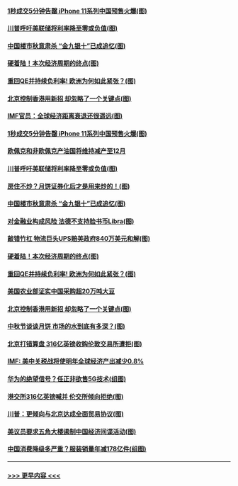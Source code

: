 #### [1秒成交5分钟告罄 iPhone 11系列中国预售火爆(图)](../pages/p5/907373.md?t=09142222) 
#### [川普呼吁美联储将利率降至零或负值(图)](../pages/p5/907303.md?t=09142222) 
#### [中国楼市秋意肃杀 “金九银十”已成追忆(图)](../pages/p5/907275.md?t=09142222) 
#### [硬着陆！本次经济周期的终点(图)](../pages/p5/907268.md?t=09142222) 
#### [重回QE并持续负利率! 欧洲为何如此紧张？(图)](../pages/p5/907269.md?t=09142222) 
#### [北京控制香港用新招 却忽略了一个关键点(图)](../pages/p5/907256.md?t=09142222) 
#### [IMF官员：全球经济距离衰退还很遥远(图)](../pages/p5/907377.md?t=09142222) 
#### [1秒成交5分钟告罄 iPhone 11系列中国预售火爆(图)](../pages/p5/907373.md?t=09142222) 
#### [欧佩克和非欧佩克产油国将维持减产至12月](../pages/p5/907339.md?t=09142222) 
#### [川普呼吁美联储将利率降至零或负值(图)](../pages/p5/907303.md?t=09142222) 
#### [房住不炒？月饼证券化后才是用来炒的！(图)](../pages/p5/907337.md?t=09142222) 
#### [中国楼市秋意肃杀 “金九银十”已成追忆(图)](../pages/p5/907275.md?t=09142222) 
#### [对金融业构成风险 法德不支持脸书币Libra(图)](../pages/p5/907312.md?t=09142222) 
#### [敲错竹杠 物流巨头UPS赔美政府840万美元和解(图)](../pages/p5/907308.md?t=09142222) 
#### [硬着陆！本次经济周期的终点(图)](../pages/p5/907268.md?t=09142222) 
#### [重回QE并持续负利率! 欧洲为何如此紧张？(图)](../pages/p5/907269.md?t=09142222) 
#### [美国农业部证实中国采购超20万吨大豆](../pages/p5/907287.md?t=09142222) 
#### [北京控制香港用新招 却忽略了一个关键点(图)](../pages/p5/907256.md?t=09142222) 
#### [中秋节谈谈月饼 市场的水到底有多深？(图)](../pages/p5/907241.md?t=09142222) 
#### [北京打错算盘 316亿英镑收购伦敦交易所遭拒(图)](../pages/p5/907236.md?t=09142222) 
#### [IMF: 美中关税战将使明年全球经济产出减少0.8%](../pages/p5/907233.md?t=09142222) 
#### [华为的绝望信号？任正非欲售5G技术(组图)](../pages/p5/907155.md?t=09142222) 
#### [港交所316亿英镑喊并 伦交所倾向拒绝(图)](../pages/p5/907207.md?t=09142222) 
#### [川普：更倾向与北京达成全面贸易协议(图)](../pages/p5/907211.md?t=09142222) 
#### [美议员要求五角大楼遏制中国经济间谍活动(图)](../pages/p5/907199.md?t=09142222) 
#### [中国消费降级多严重？服装销量年减178亿件(组图)](../pages/p5/907157.md?t=09142222) 

----
#### [ >>> 更早内容 <<< ](../indexes/p5-earlier.md)
